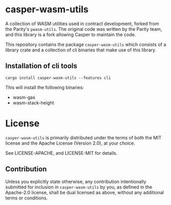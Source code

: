 # casper-wasm-utils

A collection of WASM utilities used in contract development, forked from the Parity's `pwasm-utils`.
The original code was written by the Parity team, and this library is a fork allowing Casper to maintain the code.

This repository contains the package `casper-wasm-utils` which consists of a library crate
and a collection of cli binaries that make use of this library.

## Installation of cli tools

```
cargo install casper-wasm-utils --features cli
```

This will install the following binaries:

-   wasm-gas
-   wasm-stack-height

# License

`casper-wasm-utils` is primarily distributed under the terms of both the MIT
license and the Apache License (Version 2.0), at your choice.

See LICENSE-APACHE, and LICENSE-MIT for details.

## Contribution

Unless you explicitly state otherwise, any contribution intentionally submitted
for inclusion in `casper-wasm-utils` by you, as defined in the Apache-2.0 license, shall be
dual licensed as above, without any additional terms or conditions.
